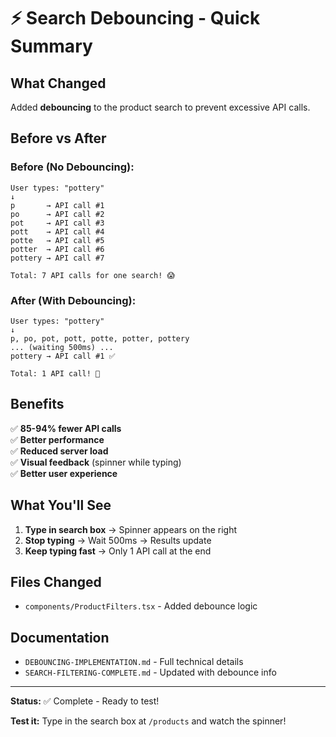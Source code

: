# ⚡ Search Debouncing - Quick Summary

## What Changed

Added **debouncing** to the product search to prevent excessive API calls.

## Before vs After

### Before (No Debouncing):
```
User types: "pottery"
↓
p       → API call #1
po      → API call #2
pot     → API call #3
pott    → API call #4
potte   → API call #5
potter  → API call #6
pottery → API call #7

Total: 7 API calls for one search! 😱
```

### After (With Debouncing):
```
User types: "pottery"
↓
p, po, pot, pott, potte, potter, pottery
... (waiting 500ms) ...
pottery → API call #1 ✅

Total: 1 API call! 🎉
```

## Benefits

✅ **85-94% fewer API calls**  
✅ **Better performance**  
✅ **Reduced server load**  
✅ **Visual feedback** (spinner while typing)  
✅ **Better user experience**  

## What You'll See

1. **Type in search box** → Spinner appears on the right
2. **Stop typing** → Wait 500ms → Results update
3. **Keep typing fast** → Only 1 API call at the end

## Files Changed

- `components/ProductFilters.tsx` - Added debounce logic

## Documentation

- `DEBOUNCING-IMPLEMENTATION.md` - Full technical details
- `SEARCH-FILTERING-COMPLETE.md` - Updated with debounce info

---

**Status:** ✅ Complete - Ready to test!

**Test it:** Type in the search box at `/products` and watch the spinner!
